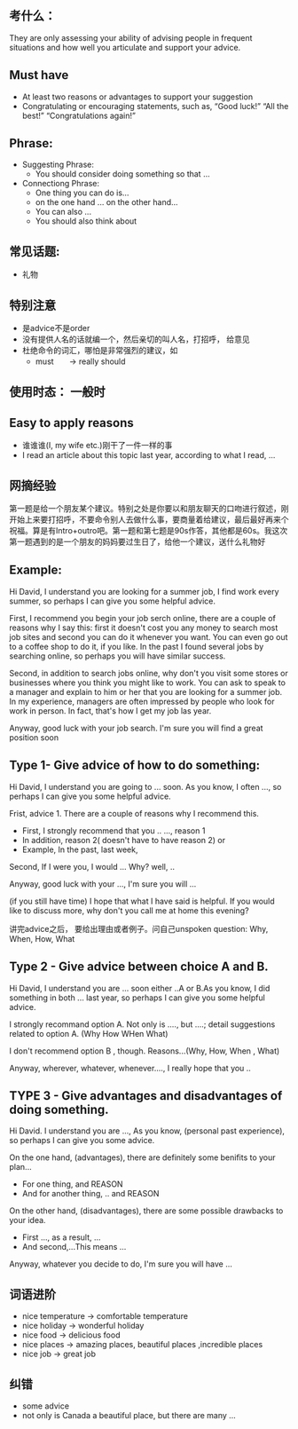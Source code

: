 ## 考什么： 
They are only assessing your ability of advising people in frequent situations and how well you articulate and support your advice.

## Must have
- At least two reasons or advantages to support your suggestion
- Congratulating or encouraging statements, such as, “Good luck!” “All the best!” “Congratulations again!”

## Phrase:
- Suggesting Phrase:
	- You should consider doing something so that ...
- Connectiong Phrase:
	- One thing you can do is…
	- on the one hand ... on the other hand...
	- You can also ...
	- You should also think about

## 常见话题:

- 礼物

## 特别注意
- 是advice不是order
- 没有提供人名的话就编一个，然后亲切的叫人名，打招呼， 给意见
- 杜绝命令的词汇，哪怕是非常强烈的建议，如
	- must　　->   really should
	
## 使用时态： 一般时

## Easy to apply reasons
- 谁谁谁(I, my wife etc.)刚干了一件一样的事
- I read an article about this topic last year, according to what I read, ...

## 网摘经验

第一题是给一个朋友某个建议。特别之处是你要以和朋友聊天的口吻进行叙述，刚开始上来要打招呼，不要命令别人去做什么事，要商量着给建议，最后最好再来个祝福。算是有Intro+outro吧。第一题和第七题是90s作答，其他都是60s。我这次第一题遇到的是一个朋友的妈妈要过生日了，给他一个建议，送什么礼物好


## Example:
 Hi David, I understand you are looking for a summer job, I find work every summer, so perhaps I can give you some helpful advice.
 
 First, I recommend you begin your job serch online, there are a couple of reasons why I say this: first it doesn't cost you
 any money to search most job sites and second you can do it whenever you want. You can even go out to a coffee shop to do it, if you like.
 In the past I found several jobs by searching online, so perhaps you will have similar success.
 	
Second, in addition to search jobs online, why don't you visit some stores or businesses where you think you might like to work.
You can ask to speak to a manager and explain to him or her that you are looking for a summer job. In my experience, managers
are often impressed by people who look for work in person. In fact, that's how I get my job las year.

Anyway, good luck with your job search. I'm sure you will find a great position soon

## Type 1- Give advice of how to do something:
Hi David, I understand you are going to ... soon. As you know, I often ..., so perhaps I can give you some helpful advice.

Frist,  advice 1.  There are a couple of reasons why I recommend this. 
-	First, I strongly recommend that you .. ..., reason 1
-	In addition,  reason 2( doesn't have to have reason 2) or
-	Example, In the past, last week, 
	
Second, If I were you, I would ... Why? well, .. 

Anyway, good luck with your ..., I'm sure you will ...

(if you still have time) I hope that what I have said is helpful. If you would like to discuss more, why don't you call me at home this evening?

讲完advice之后， 要给出理由或者例子。问自己unspoken question: Why, When, How, What

## Type 2 - Give advice between choice A and B.
Hi David, I understand you are ... soon either ..A or B.As you know, I did something in both ... last year, so perhaps I can give you some helpful advice.

I strongly recommand option A. Not only is ...., but ....; detail suggestions related to option A. (Why How WHen What)

I don't recommend option B , though. Reasons...(Why, How, When , What)

Anyway, wherever, whatever, whenever...., I really hope that you ..


## TYPE 3 - Give advantages and disadvantages of doing something.
Hi David. I understand you are ..., As you know, (personal past experience), so perhaps I can give you some advice.

On the one hand, (advantages), there are definitely some benifits to your plan...
- 	For one thing,  and   REASON
- 	And for another thing, ..  and REASON

On the other hand, (disadvantages), there are some possible drawbacks to your idea.
- First ..., as a result, ...
- And second,...This means ...

Anyway, whatever you decide to do, I'm sure you will have ...


## 词语进阶
- nice temperature -> comfortable temperature
- nice holiday -> wonderful holiday
- nice food -> delicious food
- nice places -> amazing places, beautiful places ,incredible places
- nice job -> great job
	
	
	
## 纠错
- some advice
- not only is Canada a beautiful place, but there are many ...